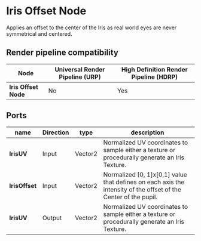 # Iris Offset Node

Applies an offset to the center of the Iris as real world eyes are never symmetrical and centered.

## Render pipeline compatibility

| **Node**             | **Universal Render Pipeline (URP)** | **High Definition Render Pipeline (HDRP)** |
| -------------------- | ----------------------------------- | ------------------------------------------ |
| **Iris Offset Node** | No                                  | Yes                                        |

## Ports

| name           | **Direction** | type    | description                                                  |
| -------------- | ------------- | ------- | ------------------------------------------------------------ |
| **IrisUV**     | Input         | Vector2 | Normalized UV coordinates to sample either a texture or procedurally generate an Iris Texture. |
| **IrisOffset** | Input         | Vector2 | Normalized [0, 1]x[0,1] value that defines on each axis the intensity of the offset of the Center of the pupil. |
| **IrisUV**     | Output        | Vector2 | Normalized UV coordinates to sample either a texture or procedurally generate an Iris Texture. |